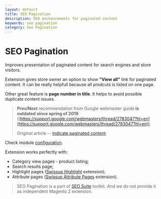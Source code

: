 ```yaml
---
layout: default
title: SEO Pagination
description: SEO enchancements for paginated content
keywords: seo pagination
category: Seo Pagination
---
```


# SEO Pagination

Improves presentation of paginated content for search engines and store visitors.

Extension gives store owner an option to show **"View all"** link for paginated content. It can be really helpfull because all prodcuts is listed on one page.

Other great feature is **page number in title**. It helps to avoid possible duplicate content issues.

> **Prev/Next** recommendation from Google webmaster guide **is outdated since spring of 2019** ([https://support.google.com/webmasters/thread/2783047?hl=en](https://support.google.com/webmasters/thread/2783047?hl=en)).
> 
> Original article -- [Indicate paginated content](https://webmasters.googleblog.com/2011/09/pagination-with-relnext-and-relprev.html).

Check module [configuration](configuration/).

Extension works perfectly with:

 -  Category view pages - product listing;
 -  Search results page;
 -  Highlight pages ([Swissup Highlight](https://swissuplabs.com/custom-product-list-extension-for-magento-2.html) extension);
 -  Attribute pages ([Swissup Attribute Pages](https://swissuplabs.com/attributes-and-brands-pages-for-magento-2.html) extension).

> SEO Pagination is a part of [SEO Suite](../seo-suite/) toolkit. And we do not provide it as independent Magento 2 extension.